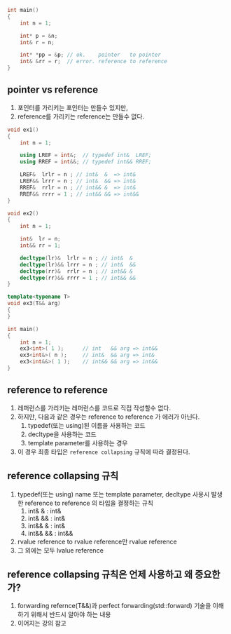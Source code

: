 ```c++
int main()
{
	int n = 1;

	int* p = &n;
	int& r = n;

	int* *pp = &p; // ok.    pointer   to pointer
	int& &rr = r;  // error. reference to reference
}
```

## pointer vs reference
1) 포인터를 가리키는 포인터는 만들수 있지만,
2) reference를 가리키는 reference는 만들수 없다.

```c++
void ex1()
{
	int n = 1;

	using LREF = int&;	// typedef int&  LREF;
	using RREF = int&&;	// typedef int&& RREF;

	LREF&  lrlr = n ; // int&  &  => int&	
	LREF&& lrrr = n ; // int&  && => int&
	RREF&  rrlr = n ; // int&& &  => int&
	RREF&& rrrr = 1 ; // int&& && => int&&
}

void ex2()
{
	int n = 1;

	int&  lr = n;
	int&& rr = 1;

	decltype(lr)&  lrlr = n ; // int&  &	
	decltype(lr)&& lrrr = n ; // int&  &&
	decltype(rr)&  rrlr = n ; // int&& &
	decltype(rr)&& rrrr = 1 ; // int&& &&
}

template<typename T>
void ex3(T&& arg)
{
}

int main()
{
	int n = 1;
	ex3<int>( 1 );		// int   && arg => int&&
	ex3<int&>( n );		// int&  && arg => int&
	ex3<int&&>( 1 );	// int&& && arg => int&&
}
```

## reference to reference
1) 레퍼런스를 가리키는 레퍼런스를 코드로 직접 작성할수 없다.
2) 하지만, 다음과 같은 경우는 reference to reference 가 에러가 아닌다.
   1) typedef(또는 using)된 이름을 사용하는 코드
   2) decltype을 사용하는 코드
   3) template parameter를 사용하는 경우
3) 이 경우 최종 타입은 `reference collapsing` 규칙에 따라 결정된다.

## reference collapsing 규칙
1) typedef(또는 using) name 또는 template parameter, decltype 사용시 발생한 reference to reference 의 타입을 결정하는 규칙
   1) int& &   : int&
   2) int& &&  : int&
   3) int&& &  : int&
   4) int&& && : int&&
2) rvalue reference to rvalue reference만 rvalue reference
3) 그 외에는 모두 lvalue reference

## reference collapsing 규칙은 언제 사용하고 왜 중요한가?
1) forwarding refernce(T&&)과 perfect forwarding(std::forward) 기술을 이해하기 위해서 반드시 알아야 하는 내용
2) 이어지는 강의 참고

